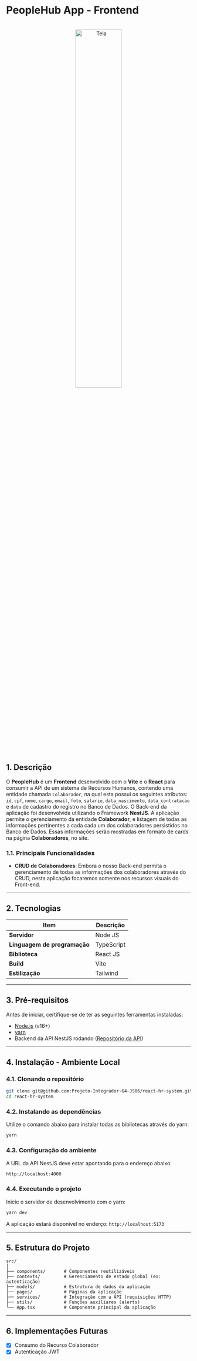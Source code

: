 # PeopleHub App - Frontend

<br />

<div align="center">
    <img src="https://ik.imagekit.io/czhooyc3x/PeopleHub%20-%20Frontend/imagem_readme.png?updatedAt=1740593705623" title="Tela " width="50%"/>
</div>

<br />

## 1. Descrição

O **PeopleHub** é um **Frontend** desenvolvido com o **Vite** e o **React** para consumir a API de um sistema de Recursos Humanos, contendo uma entidade chamada `Colaborador`, na qual esta possui os seguintes atributos: `id`, `cpf`, `nome`, `cargo`, `email`, `foto`, `salario`, `data_nascimento`, `data_contratacao` e `data` de cadastro do registro no Banco de Dados. O Back-end da aplicação foi desenvolvida utilizando o Framework **NestJS**. A aplicação permite o gerenciamento da entidade **Colaborador**, e listagem de todas as informações pertinentes a cada cada um dos colaboradores persistidos no Banco de Dados. Essas informações serão mostradas em formato de cards na página **Colaboradores**, no site.

### 1.1. Principais Funcionalidades

- **CRUD de Colaboradores**: Embora o nosso Back-end permita o gerenciamento de todas as informações dos colaboradores através do CRUD, nesta aplicação focaremos somente nos recursos visuais do Front-end.

------

## 2. Tecnologias

| Item                         | Descrição  |
| ---------------------------- | ---------- |
| **Servidor**                 | Node JS    |
| **Linguagem de programação** | TypeScript |
| **Biblioteca**               | React JS   |
| **Build**                    | Vite       |
| **Estilização**              | Tailwind   |

---

## 3. Pré-requisitos

Antes de iniciar, certifique-se de ter as seguintes ferramentas instaladas:

- [Node.js](https://nodejs.org/) (v16+)
- [yarn](https://yarnpkg.com/)
- Backend da API NestJS rodando ([Repositório da API](https://github.com/rafaelq80/delivery-nest))

---

## 4. Instalação - Ambiente Local

### 4.1. Clonando o repositório

```bash
git clone git@github.com:Projeto-Integrador-G4-JS06/react-hr-system.git
cd react-hr-system
```

### 4.2. Instalando as dependências

Utilize o comando abaixo para instalar todas as bibliotecas através do yarn:

```bash
yarn
```

### 4.3. Configuração do ambiente

A URL da API NestJS deve estar apontando para o endereço abaixo:

```bash
http://localhost:4000
```

### 4.4. Executando o projeto

Inicie o servidor de desenvolvimento com o yarn:

```bash
yarn dev
```

A aplicação estará disponível no enderço: `http://localhost:5173`

---

## 5. Estrutura do Projeto

```plaintext
src/
│
├── components/       # Componentes reutilizáveis
├── contexts/         # Gerenciamento de estado global (ex: autenticação)
├── models/           # Estrutura de dados da aplicação
├── pages/            # Páginas da aplicação
├── services/         # Integração com a API (requisições HTTP)
├── utils/            # Funções auxiliares (alerts)
└── App.tsx           # Componente principal da aplicação
```

---

## 6. Implementações Futuras

- [x] Consumo do Recurso Colaborador
- [x] Autenticação JWT
